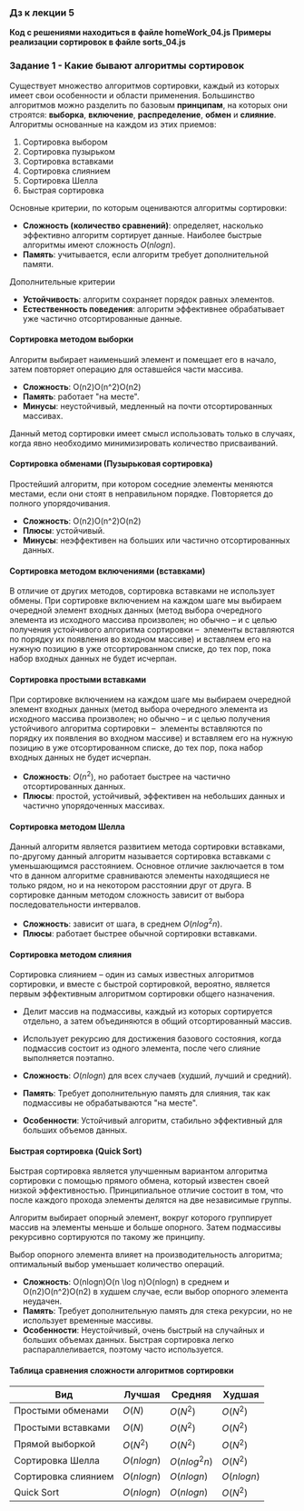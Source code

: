 ### Дз к лекции 5

**Код с решениями находиться в файле homeWork_04.js**
**Примеры реализации сортировок в файле sorts_04.js**

### Задание 1 - Какие бывают алгоритмы сортировок

Существует множество алгоритмов сортировки, каждый из которых имеет свои особенности и области применения. Большинство алгоритмов можно разделить по базовым **принципам**, на которых они строятся: **выборка**, **включение**, **распределение**, **обмен** и **слияние**.
Алгоритмы основанные на каждом из этих приемов: 
1. Сортировка выбором 
2. Сортировка пузырьком 
5. Сортировка вставками 
6. Сортировка слиянием 
7. Сортировка Шелла
8. Быстрая сортировка

Основные критерии, по которым оцениваются алгоритмы сортировки:
- **Сложность (количество сравнений)**: определяет, насколько эффективно алгоритм сортирует данные. Наиболее быстрые алгоритмы имеют сложность $O(nlog⁡n)$.
- **Память**: учитывается, если алгоритм требует дополнительной памяти.

Дополнительные критерии
- **Устойчивость**: алгоритм сохраняет порядок равных элементов.
- **Естественность поведения**: алгоритм эффективнее обрабатывает уже частично отсортированные данные.

#### Сортировка методом выборки

Алгоритм выбирает наименьший элемент и помещает его в начало, затем повторяет операцию для оставшейся части массива.

- **Сложность**: O(n2)O(n^2)O(n2)
- **Память**: работает "на месте".
- **Минусы**: неустойчивый, медленный на почти отсортированных массивах.

Данный метод сортировки имеет смысл использовать только в случаях, когда явно необходимо минимизировать количество присваиваний.


#### Сортировка обменами (Пузырьковая сортировка)

Простейший алгоритм, при котором соседние элементы меняются местами, если они стоят в неправильном порядке. Повторяется до полного упорядочивания.

- **Сложность**: O(n2)O(n^2)O(n2)
- **Плюсы**: устойчивый.
- **Минусы**: неэффективен на больших или частично отсортированных данных.



#### Сортировка методом включениями (вставками)

В отличие от других методов, сортировка вставками не использует обмены.
При сортировке включением на каждом шаге мы выбираем очередной элемент входных данных (метод выбора очередного элемента из исходного массива произволен; но обычно – и с целью получения устойчивого алгоритма сортировки –  элементы вставляются по порядку их появления во входном массиве) и вставляем его на нужную позицию в уже отсортированном списке, до тех пор, пока набор входных данных не будет исчерпан.
#### Сортировка простыми вставками 

При сортировке включением на каждом шаге мы выбираем очередной элемент входных данных (метод выбора очередного элемента из исходного массива произволен; но обычно – и с целью получения устойчивого алгоритма сортировки –  элементы вставляются по порядку их появления во входном массиве) и вставляем его на нужную позицию в уже отсортированном списке, до тех пор, пока набор входных данных не будет исчерпан.

- **Сложность**: $O(n^2)$, но работает быстрее на частично отсортированных данных.
- **Плюсы**: простой, устойчивый, эффективен на небольших данных и частично упорядоченных массивах.


#### Сортировка методом Шелла 

Данный алгоритм является развитием метода сортировки вставками, по-другому данный алгоритм называется сортировка вставками с уменьшающимся расстоянием.
Основное отличие заключается в том что в данном алгоритме сравниваются элементы находящиеся не только рядом, но и на некотором расстоянии друг от друга. 
В сортировке данным методом сложность зависит от выбора последовательности интервалов.

- **Сложность**: зависит от шага, в среднем $O(nlog^2n)$.
- **Плюсы**: работает быстрее обычной сортировки вставками.


#### Сортировка методом слияния 

Сортировка слиянием – один из самых известных алгоритмов сортировки, и вместе с быстрой сортировкой, вероятно, является первым эффективным алгоритмом сортировки общего назначения. 

- Делит массив на подмассивы, каждый из которых сортируется отдельно, а затем объединяются в общий отсортированный массив.
- Использует рекурсию для достижения базового состояния, когда подмассив состоит из одного элемента, после чего слияние выполняется поэтапно.

- **Сложность**: $O(nlogn)$ для всех случаев (худший, лучший и средний).
- **Память**: Требует дополнительную память для слияния, так как подмассивы не обрабатываются "на месте".
- **Особенности**: Устойчивый алгоритм, стабильно эффективный для больших объемов данных.


#### Быстрая сортировка (Quick Sort)

Быстрая сортировка является улучшенным вариантом алгоритма сортировки с помощью прямого обмена, который известен своей низкой эффективностью. Принципиальное отличие состоит в том, что после каждого прохода элементы делятся на две независимые группы.

Алгоритм выбирает опорный элемент, вокруг которого группирует массив на элементы меньше и больше опорного. Затем подмассивы рекурсивно сортируются по такому же принципу.

Выбор опорного элемента влияет на производительность алгоритма; оптимальный выбор уменьшает количество операций.
- **Сложность**: O(nlog⁡n)O(n \log n)O(nlogn) в среднем и O(n2)O(n^2)O(n2) в худшем случае, если выбор опорного элемента неудачен.
- **Память**: Требует дополнительную память для стека рекурсии, но не использует временные массивы.
- **Особенности**: Неустойчивый, очень быстрый на случайных и больших объемах данных. Быстрая сортировка легко распараллеливается, поэтому часто используется.



#### Таблица сравнения сложности алгоритмов сортировки

| Вид                 | Лучшая     | Средняя      | Худшая     |
| ------------------- | ---------- | ------------ | ---------- |
| Простыми обменами   | $O(N)$     | $O(N^2)$     | $O(N^2)$   |
| Простыми вставками  | $O(N)$     | $O(N^2)$     | $O(N^2)$   |
| Прямой выборкой     | $O(N^2)$   | $O(N^2)$     | $O(N^2)$   |
| Сортировка Шелла    | $O(nlogn)$ | $O(nlog^2n)$ | $O(N^2)$   |
| Сортировка слиянием | $O(nlogn)$ | $O(nlogn)$   | $O(nlogn)$ |
| Quick Sort          | $O(nlogn)$ | $O(nlogn)$   | $O(N^2)$   |
